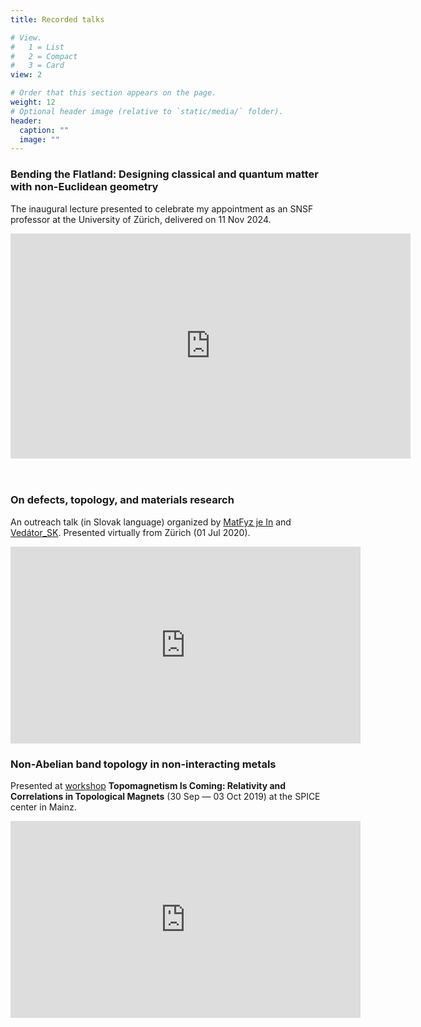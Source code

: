 ```yaml
---
title: Recorded talks

# View.
#   1 = List
#   2 = Compact
#   3 = Card
view: 2

# Order that this section appears on the page.
weight: 12
# Optional header image (relative to `static/media/` folder).
header:
  caption: ""
  image: ""
---
```


<style>
  @media screen and (max-width: 750px) {
    iframe {
        max-width: 100% !important;
        width: auto !important;
        height: auto !important;
    }
}
</style>

<section>
<h3>Bending the Flatland: Designing classical and quantum matter with non-Euclidean geometry</h3>
<p>The inaugural lecture presented to celebrate my appointment as an SNSF professor at the University of Zürich, delivered on 11 Nov 2024.</p>
<iframe src="https://player.vimeo.com/video/1028487169?h=a4815b9f64&title=0" width="640" height="360" frameborder="0" allow="autoplay; fullscreen; picture-in-picture" allowfullscreen></iframe>
</section>
<br>
<br>

<section>
<h3>On defects, topology, and materials research </h3>
<p>An outreach talk (in Slovak language) organized by <a href="https://www.facebook.com/MatFyzJeIn" target="_blank">MatFyz je In</a> and <a href="https://www.facebook.com/vedator.svk/" target="_blank">Vedátor_SK</a>. Presented virtually from Zürich (01 Jul 2020).</p>
<iframe width="560" height="315" src="https://www.youtube.com/embed/jCFchHxZoH4" frameborder="0" allow="accelerometer; autoplay; clipboard-write; encrypted-media; gyroscope; picture-in-picture" allowfullscreen></iframe>
</section>

<section>
<h3>Non-Abelian band topology in non-interacting metals</h3>
<p> Presented at <a href="https://www.spice.uni-mainz.de/yrlgw-2019-home/" target="_blank">workshop</a> <b>Topomagnetism Is Coming: Relativity and Correlations in Topological Magnets</b> (30 Sep — 03 Oct 2019) at the SPICE center in Mainz.</p>
<iframe width="560" height="315" src="https://www.youtube.com/embed/rPa5ixS6aHw" frameborder="0" allow="accelerometer; autoplay; clipboard-write; encrypted-media; gyroscope; picture-in-picture" allowfullscreen></iframe>
</section>
<br>
<br>
